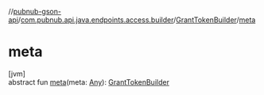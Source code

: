 //[pubnub-gson-api](../../../index.md)/[com.pubnub.api.java.endpoints.access.builder](../index.md)/[GrantTokenBuilder](index.md)/[meta](meta.md)

# meta

[jvm]\
abstract fun [meta](meta.md)(meta: [Any](https://kotlinlang.org/api/core/kotlin-stdlib/kotlin/-any/index.html)): [GrantTokenBuilder](index.md)
